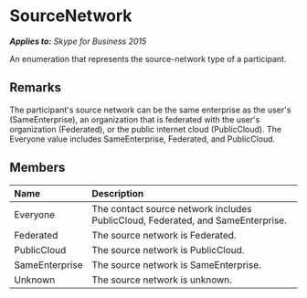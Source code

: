 
# SourceNetwork 


 _**Applies to:** Skype for Business 2015_

An enumeration that represents the source-network type of a participant.


## Remarks

The participant's source network can be the same enterprise as the user's (SameEnterprise), an organization that is federated with the user's organization (Federated), or the public internet cloud (PublicCloud). The Everyone value includes SameEnterprise, Federated, and PublicCloud.


## Members





|**Name**|**Description**|
|:-----|:-----|
|Everyone|The contact source network includes PublicCloud, Federated, and SameEnterprise.|
|Federated|The source network is Federated.|
|PublicCloud|The source network is PublicCloud.|
|SameEnterprise|The source network is SameEnterprise.|
|Unknown|The source network is unknown.|
